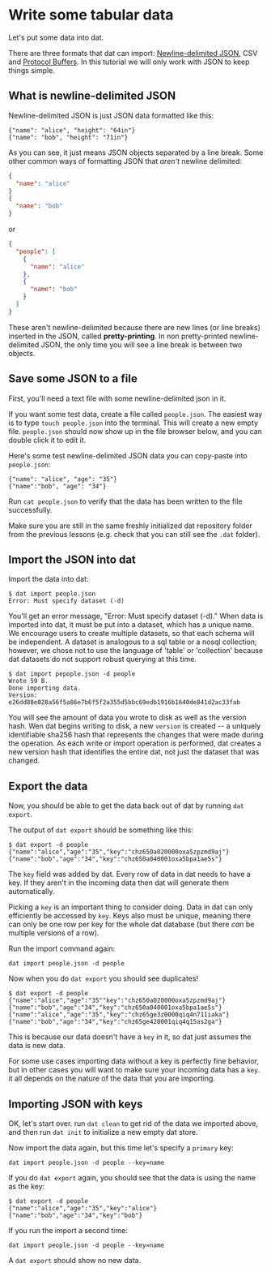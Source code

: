 # Write some tabular data

Let's put some data into dat.

There are three formats that dat can import: <a href="http://ndjson.org/" target="_blank">Newline-delimited JSON</a>, CSV and <a href="https://developers.google.com/protocol-buffers/" target="_blank">Protocol Buffers</a>. In this tutorial we will only work with JSON to keep things simple.

## What is newline-delimited JSON

Newline-delimited JSON is just JSON data formatted like this:

```
{"name": "alice", "height": "64in"}
{"name": "bob", "height": "71in"}
```

As you can see, it just means JSON objects separated by a line break. Some other common ways of formatting JSON that *aren't* newline delimited:

```JSON
{
  "name": "alice"
}
{
  "name": "bob"
}
```

or

```JSON
{
  "people": [
    {
      "name": "alice"
    },
    {
      "name": "bob"
    }
  ]
}
```

These aren't newline-delimited because there are new lines (or line breaks) inserted in the JSON, called **pretty-printing**. In non pretty-printed newline-delimited JSON, the only time you will see a line break is between two objects.

## Save some JSON to a file

First, you'll need a text file with some newline-delimited json in it.

If you want some test data, create a file called `people.json`. The easiest way is to type `touch people.json` into the terminal. This will create a new empty file. `people.json` should now show up in the file browser below, and you can double click it to edit it.

Here's some test newline-delimited JSON data you can copy-paste into `people.json`:

```
{"name": "alice", "age": "35"}
{"name":"bob", "age": "34"}
```

Run `cat people.json` to verify that the data has been written to the file successfully.

Make sure you are still in the same freshly initialized dat repository folder from the previous lessons (e.g. check that you can still see the `.dat` folder).

## Import the JSON into dat

Import the data into dat:

```
$ dat import people.json
Error: Must specify dataset (-d)
```

You'll get an error message, "Error: Must specify dataset (-d)."  When data is imported into dat, it must be put into a dataset, which has a unique name. We encourage users to create multiple datasets, so that each schema will be independent. A dataset is analogous to a sql table or a nosql collection; however, we chose not to use the language of 'table' or 'collection' because dat datasets do not support robust querying at this time.

```
$ dat import pepople.json -d people
Wrote 59 B.
Done importing data.
Version: e26dd88e028a56f5a86e7b6f5f2a355d5bbc69edb1916b1640de841d2ac33fab
```

You will see the amount of data you wrote to disk as well as the version hash. Wen dat begins writing to disk, a new `version` is created -- a uniquely identifiable sha256 hash that represents the changes that were made during the operation. As each write or import operation is performed, dat creates a new version hash that identifies the entire dat, not just the dataset that was changed.

## Export the data

Now, you should be able to get the data back out of dat by running `dat export`.

The output of `dat export` should be something like this:

```
$ dat export -d people
{"name":"alice","age":"35","key":"chz650a020000oxa5zpzmd9aj"}
{"name":"bob","age":"34","key":"chz650a040001oxa5bpa1ae5s"}
```

The `key` field was added by dat. Every row of data in dat needs to have a key. If they aren't in the incoming data then dat will generate them automatically.

Picking a `key` is an important thing to consider doing. Data in dat can only efficiently be accessed by `key`. Keys also must be unique, meaning there can only be one row per key for the whole dat database (but there *can* be multiple versions of a row).

Run the import command again:

```
dat import people.json -d people
```

Now when you do `dat export` you should see duplicates!

```
$ dat export -d people
{"name":"alice","age":"35""key":"chz650a020000oxa5zpzmd9aj"}
{"name":"bob","age":"34","key":"chz650a040001oxa5bpa1ae5s"}
{"name":"alice","age":"35","key":"chz65ge3z0000qiq4n711iaka"}
{"name":"bob","age":"34","key":"chz65ge420001qiq4q15as2ga"}
```

This is because our data doesn't have a `key` in it, so dat just assumes the data is new data.

For some use cases importing data without a key is perfectly fine behavior, but in other cases you will want to make sure your incoming data has a `key`. it all depends on the nature of the data that you are importing.

## Importing JSON with keys

OK, let's start over. run `dat clean` to get rid of the data we imported above, and then run `dat init` to initialize a new empty dat store.

Now import the data again, but this time let's specify a `primary` key:

```
dat import people.json -d people --key=name
```

If you do `dat export` again, you should see that the data is using the name as the key:

```
$ dat export -d people
{"name":"alice","age":"35","key":"alice"}
{"name":"bob","age":"34","key":"bob"}
```

If you run the import a second time:

```
dat import people.json -d people --key=name
```

A `dat export` should show no new data.
